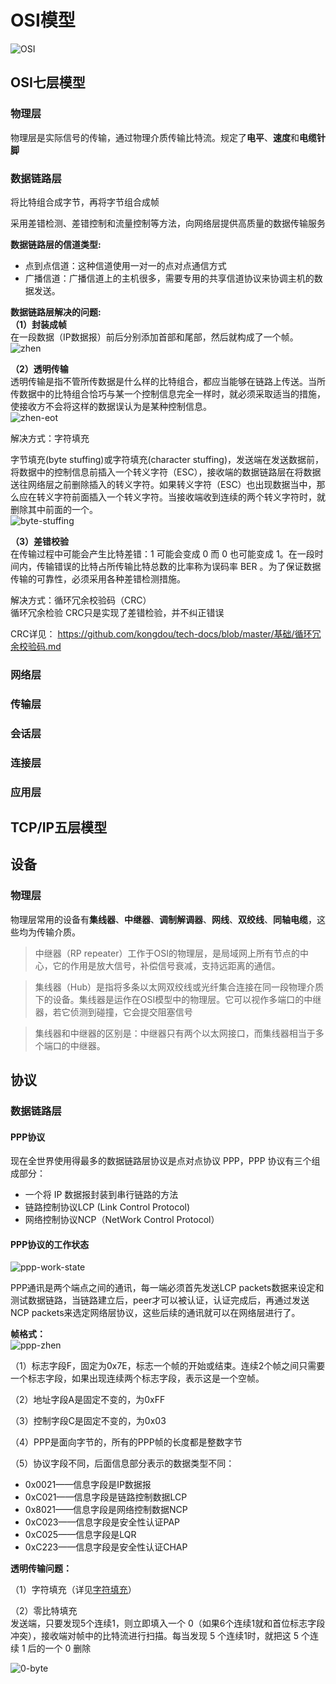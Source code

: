 # OSI模型

![OSI](https://github.com/kongdou/tech-docs/blob/master/images/OSI.png)

## OSI七层模型
### 物理层

物理层是实际信号的传输，通过物理介质传输比特流。规定了**电平**、**速度**和**电缆针脚**

### 数据链路层
将比特组合成字节，再将字节组合成帧

采用差错检测、差错控制和流量控制等方法，向网络层提供高质量的数据传输服务

**数据链路层的信道类型:**  
- 点到点信道：这种信道使用一对一的点对点通信方式
- 广播信道：广播信道上的主机很多，需要专用的共享信道协议来协调主机的数据发送。

**数据链路层解决的问题:**  
**（1）封装成帧**  
在一段数据（IP数据报）前后分别添加首部和尾部，然后就构成了一个帧。  
![zhen](https://github.com/kongdou/tech-docs/blob/master/images/zhen.png)

**（2）透明传输**  
透明传输是指不管所传数据是什么样的比特组合，都应当能够在链路上传送。当所传数据中的比特组合恰巧与某一个控制信息完全一样时，就必须采取适当的措施，使接收方不会将这样的数据误认为是某种控制信息。  
![zhen-eot](https://github.com/kongdou/tech-docs/blob/master/images/zhen-eot.png)

<span id="byte-s">

解决方式：字符填充<br>

字节填充(byte stuffing)或字符填充(character stuffing)，发送端在发送数据前，将数据中的控制信息前插入一个转义字符（ESC），接收端的数据链路层在将数据送往网络层之前删除插入的转义字符。如果转义字符（ESC）也出现数据当中，那么应在转义字符前面插入一个转义字符。当接收端收到连续的两个转义字符时，就删除其中前面的一个。  
![byte-stuffing](https://github.com/kongdou/tech-docs/blob/master/images/byte-stuffing.png)
</span>

**（3）差错校验**  
在传输过程中可能会产生比特差错：1 可能会变成 0 而 0 也可能变成 1。在一段时间内，传输错误的比特占所传输比特总数的比率称为误码率 BER 。为了保证数据传输的可靠性，必须采用各种差错检测措施。  

解决方式：循环冗余校验码（CRC）  
循环冗余检验 CRC只是实现了差错检验，并不纠正错误

CRC详见：
https://github.com/kongdou/tech-docs/blob/master/基础/循环冗余校验码.md







### 网络层
### 传输层
### 会话层
### 连接层
### 应用层

## TCP/IP五层模型

## 设备
### 物理层
物理层常用的设备有**集线器**、**中继器**、**调制解调器**、**网线**、**双绞线**、**同轴电缆**，这些均为传输介质。

> 中继器（RP repeater）工作于OSI的物理层，是局域网上所有节点的中心，它的作用是放大信号，补偿信号衰减，支持远距离的通信。

> 集线器（Hub）是指将多条以太网双绞线或光纤集合连接在同一段物理介质下的设备。集线器是运作在OSI模型中的物理层。它可以视作多端口的中继器，若它侦测到碰撞，它会提交阻塞信号

> 集线器和中继器的区别是：中继器只有两个以太网接口，而集线器相当于多个端口的中继器。


## 协议
### 数据链路层
#### PPP协议
现在全世界使用得最多的数据链路层协议是点对点协议 PPP，PPP 协议有三个组成部分：
- 一个将 IP 数据报封装到串行链路的方法
- 链路控制协议LCP (Link Control Protocol)
- 网络控制协议NCP（NetWork Control Protocol）

#### PPP协议的工作状态

![ppp-work-state](https://github.com/kongdou/tech-docs/blob/master/images/ppp-work-state.png)

PPP通讯是两个端点之间的通讯，每一端必须首先发送LCP packets数据来设定和测试数据链路，当链路建立后，peer才可以被认证，认证完成后，再通过发送NCP packets来选定网络层协议，这些后续的通讯就可以在网络层进行了。

**帧格式：**  
![ppp-zhen](https://github.com/kongdou/tech-docs/blob/master/images/ppp-zhen.png)

（1）标志字段F，固定为0x7E，标志一个帧的开始或结束。连续2个帧之间只需要一个标志字段，如果出现连续两个标志字段，表示这是一个空帧。

（2）地址字段A是固定不变的，为0xFF

（3）控制字段C是固定不变的，为0x03

（4）PPP是面向字节的，所有的PPP帧的长度都是整数字节

（5）协议字段不同，后面信息部分表示的数据类型不同：
- 0x0021——信息字段是IP数据报
- 0xC021——信息字段是链路控制数据LCP
- 0x8021——信息字段是网络控制数据NCP
- 0xC023——信息字段是安全性认证PAP
- 0xC025——信息字段是LQR
- 0xC223——信息字段是安全性认证CHAP

**透明传输问题：**

（1）字符填充（详见[字符填充](#byte-s)）

（2）零比特填充  
发送端，只要发现5个连续1，则立即填入一个 0（如果6个连续1就和首位标志字段冲突），接收端对帧中的比特流进行扫描。每当发现 5 个连续1时，就把这 5 个连续 1 后的一个 0 删除

![0-byte](https://github.com/kongdou/tech-docs/blob/master/images/0-byte.png)
